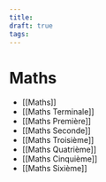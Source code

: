 ```yaml
---
title: 
draft: true
tags:
---
```

# Maths

- [[Maths]]
- [[Maths Terminale]]
- [[Maths Première]]
- [[Maths Seconde]]
- [[Maths Troisième]]
- [[Maths Quatrième]]
- [[Maths Cinquième]]
- [[Maths Sixième]]